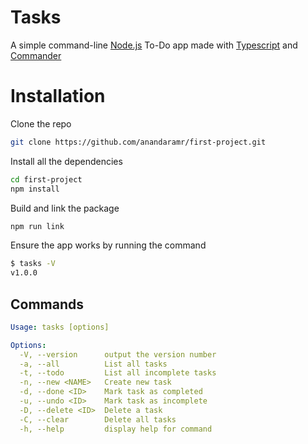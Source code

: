 # Tasks

A simple command-line [Node.js](https://nodejs.org/) To-Do app made with [Typescript](https://www.npmjs.com/package/typescript) and [Commander](https://www.npmjs.com/package/commander) 

# Installation

Clone the repo
```sh
git clone https://github.com/anandaramr/first-project.git
```

Install all the dependencies
```sh
cd first-project
npm install
```

Build and link the package
```sh
npm run link
```

Ensure the app works by running the command
```sh
$ tasks -V
v1.0.0
```

## Commands

```yaml
Usage: tasks [options]

Options:
  -V, --version      output the version number
  -a, --all          List all tasks
  -t, --todo         List all incomplete tasks
  -n, --new <NAME>   Create new task
  -d, --done <ID>    Mark task as completed
  -u, --undo <ID>    Mark task as incomplete
  -D, --delete <ID>  Delete a task
  -C, --clear        Delete all tasks
  -h, --help         display help for command
```
